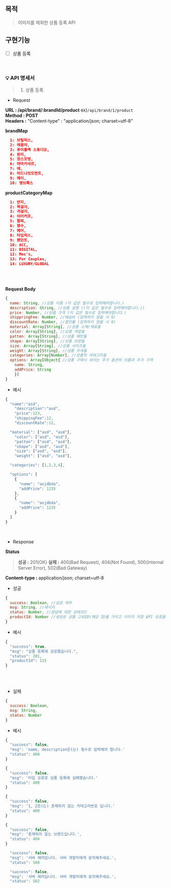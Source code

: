 ## 목적

> 이미지를 제외한 상품 등록 API

## 구현기능

- [ ] 상품 등록

<br>

### 💡 API 명세서

> 1. 상품 등록

- Request

**URL : /api/brand/:brandId/product** ex)`/api/brand/1/product`<br>
**Method : POST** <br>
**Headers :** "Content-type" : "application/json; charset=utf-8"

**brandMap**

```json
  1: 브릴피스,
  2: 레끌라,
  3: 퓨어블랙 스튜디오,
  4: 핀리,
  5: 앙스모멍,
  6: 마마카사르,
  7: 애,
  8: 미드나잇모먼트,
  9: 헤이,
  10: 앵브록스
```

**productCategoryMap**

```json
  1: 반지,
  2: 목걸이,
  3: 귀걸이,
  4: 이어커프,
  5: 팔찌,
  6: 향수,
  7: 헤어,
  8: 타입피스,
  9: 팬던트,
  10: ACC,
  11: DIGITAL,
  12: Mes's,
  13: For Couples,
  14: LUXURY/GLOBAL
```

<br>
<br>

**Request Body**

```js
{
  name: String, //상품 이름 (이 값은 필수로 입력해야합니다.)
  description: String, //상품 설명 ((이 값은 필수로 입력해야합니다.))
  price: Number, //상품 가격 (이 값은 필수로 입력해야합니다.)
  shippringFee: Number, //배송비 (입력하지 않을 시 0)
  discountRate: Number, //할인률 (입력하지 않을 시 0)
  material: Array[String], //상품 소재/재료들
  color: Array[String], //상품 색깔들
  patten: Array[String], //상품 패턴들
  shape: Array[String], //상품 모양들
  size: Array[String], //상품 사이즈들
  weight: Array[String], //상품 무게들
  categories: Array[Number], //상품의 카테고리들
  options: Array[Object{ //상품 구매시 보이는 추가 옵션의 이름과 추가 가격
    name: String,
    addPrice: String
    }]
}
```

- 예시

```js
{
  "name":"asd",
	"description":"asd",
	"price":123,
	"shippingFee":12,
	"discountRate":12,

  "material": ["asd", "asd"],
	"color": ["asd", "asd"],
	"patten": ["asd", "asd"],
	"shape": ["asd", "asd"],
	"size": ["asd", "asd"],
	"weight": ["asd", "asd"],

  "categories": [1,2,3,4],

  "options": [
    {
      "name": "asjdbda",
      "addPrice": 1235
    },
    {
      "name": "asjdbda",
      "addPrice": 1235
    }
  ]
}
```

<br>

- Response

**Status**

> **성공 :** 201(OK)
> **실패 :** 400(Bad Request), 404(Not Found), 500(Internal Server Error), 502(Bad Gateway)

**Content-type :** application/json; charset=utf-8

- 성공

```js
{
  success: Boolean, //성공 여부
  msg: String, //메시지
  status: Number, //응답에 대한 상태코드
  productId: Number //생성된 상품 고유ID(해당 ID를 가지고 이미지 저장 API 요청을 보내야함)
}
```

- 예시

```js
{
  "success": true,
  "msg": "상품 등록에 성공했습니다.",
  "status": 201,
  "productId": 115
}
```

<br>
<br>

- 실패

```js
{
  success: Boolean,
  msg: String,
  status: Number
}
```

- 예시

```js (필수로 입력해야하는 값이 없을 경우)
{
  "success": false,
  "msg": 'name, description은(는) 필수로 입력해야 합니다.'
  "status": 400
}
```

```js (저장하는 값의 타입이 맞지 않는 경우)
{
  "success": false,
  "msg": '타입 오류로 상품 등록에 실패했습니다.'
  "status": 400
}
```

```js (상품의 카테고리 고유 ID가 존재하지 않는 경우)
{
  "success": false,
  "msg": '1, 2은(는) 존재하지 않는 카테고리번호 입니다.'
  "status": 400
}
```

```js (존재하지 않는 브랜드의 id로 접근 할 경우)
{
  "success": false,
  "msg": '존재하지 않는 브랜드입니다.',
  "status": 404
}
```

```js (예상하지 못한 오류로 서버에러가 난 경우)
  "success": false,
  "msg": '서버 에러입니다. 서버 개발자에게 문의해주세요.',
  "status": 500
```

```js (데이터베이스 접근 중 네트워크 통신에 오류가 있는 경우)
  "success": false,
  "msg": '서버 에러입니다. 서버 개발자에게 문의해주세요.',
  "status": 502
```

<br>
<br>
